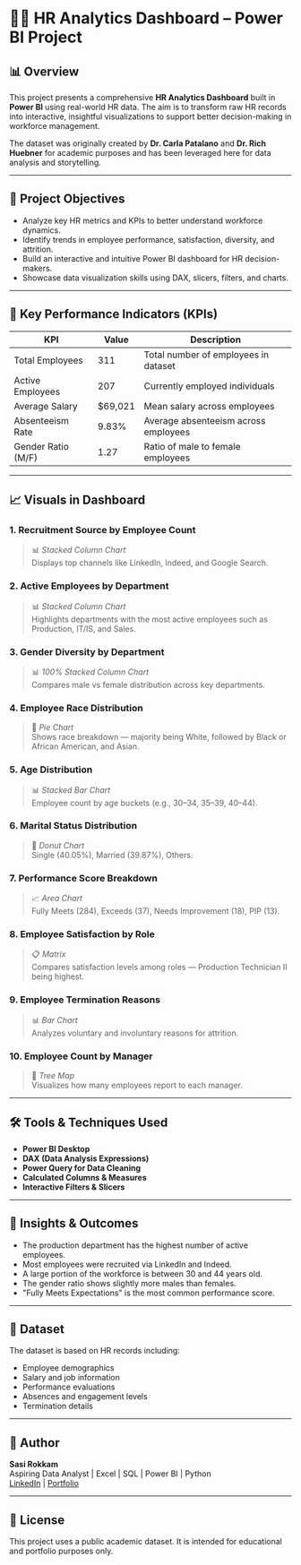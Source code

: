 # 🧑‍💼 HR Analytics Dashboard – Power BI Project

## 📊 Overview

This project presents a comprehensive **HR Analytics Dashboard** built in **Power BI** using real-world HR data. The aim is to transform raw HR records into interactive, insightful visualizations to support better decision-making in workforce management.

The dataset was originally created by **Dr. Carla Patalano** and **Dr. Rich Huebner** for academic purposes and has been leveraged here for data analysis and storytelling.

---

## 🎯 Project Objectives

- Analyze key HR metrics and KPIs to better understand workforce dynamics.
- Identify trends in employee performance, satisfaction, diversity, and attrition.
- Build an interactive and intuitive Power BI dashboard for HR decision-makers.
- Showcase data visualization skills using DAX, slicers, filters, and charts.

---

## 📌 Key Performance Indicators (KPIs)

| KPI                          | Value    | Description                                |
|-----------------------------|----------|--------------------------------------------|
| Total Employees             | 311      | Total number of employees in dataset       |
| Active Employees            | 207      | Currently employed individuals             |
| Average Salary              | $69,021  | Mean salary across employees               |
| Absenteeism Rate            | 9.83%    | Average absenteeism across employees       |
| Gender Ratio (M/F)          | 1.27     | Ratio of male to female employees          |

---

## 📈 Visuals in Dashboard

### 1. **Recruitment Source by Employee Count**
> 📊 *Stacked Column Chart*  
Displays top channels like LinkedIn, Indeed, and Google Search.

### 2. **Active Employees by Department**
> 📊 *Stacked Column Chart*  
Highlights departments with the most active employees such as Production, IT/IS, and Sales.

### 3. **Gender Diversity by Department**
> 📊 *100% Stacked Column Chart*  
Compares male vs female distribution across key departments.

### 4. **Employee Race Distribution**
> 🥧 *Pie Chart*  
Shows race breakdown — majority being White, followed by Black or African American, and Asian.

### 5. **Age Distribution**
> 📊 *Stacked Bar Chart*  
Employee count by age buckets (e.g., 30–34, 35–39, 40–44).

### 6. **Marital Status Distribution**
> 🥯 *Donut Chart*  
Single (40.05%), Married (39.87%), Others.

### 7. **Performance Score Breakdown**
> 📈 *Area Chart*  
Fully Meets (284), Exceeds (37), Needs Improvement (18), PIP (13).

### 8. **Employee Satisfaction by Role**
> 📋 *Matrix*  
Compares satisfaction levels among roles — Production Technician II being highest.

### 9. **Employee Termination Reasons**
> 📊 *Bar Chart*  
Analyzes voluntary and involuntary reasons for attrition.

### 10. **Employee Count by Manager**
> 🌳 *Tree Map*  
Visualizes how many employees report to each manager.

---

## 🛠️ Tools & Techniques Used

- **Power BI Desktop**
- **DAX (Data Analysis Expressions)**
- **Power Query for Data Cleaning**
- **Calculated Columns & Measures**
- **Interactive Filters & Slicers**

---

## 🧠 Insights & Outcomes

- The production department has the highest number of active employees.
- Most employees were recruited via LinkedIn and Indeed.
- A large portion of the workforce is between 30 and 44 years old.
- The gender ratio shows slightly more males than females.
- "Fully Meets Expectations" is the most common performance score.

---

## 📁 Dataset

The dataset is based on HR records including:
- Employee demographics
- Salary and job information
- Performance evaluations
- Absences and engagement levels
- Termination details

---

## 📌 Author

**Sasi Rokkam**  
Aspiring Data Analyst | Excel | SQL | Power BI | Python  
[LinkedIn](#) | [Portfolio](#)

---

## 📜 License

This project uses a public academic dataset. It is intended for educational and portfolio purposes only.

